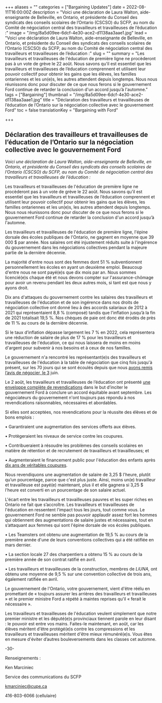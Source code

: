 +++
aliases = ""
categories = ["Bargaining Updates"]
date = 2022-08-11T16:00:00Z
description = "Voici une déclaration de Laura Walton, aide-enseignante de Belleville, en Ontario, et présidente du Conseil des syndicats des conseils scolaires de l’Ontario (CSCSO) du SCFP, au nom du Comité de négociation central des travailleurs et travailleuses de l’éducation :"
image = "/img/8a5d09ee-6dcf-4e30-ace2-d1138aa3aae1.jpg"
lead = "Voici une déclaration de Laura Walton, aide-enseignante de Belleville, en Ontario, et présidente du Conseil des syndicats des conseils scolaires de l’Ontario (CSCSO) du SCFP, au nom du Comité de négociation central des travailleurs et travailleuses de l’éducation :"
slug = ""
summary = "Les travailleurs et travailleuses de l'éducation de première ligne ne procèderont pas à un vote de grève le 22 août. Nous savons qu’il est essentiel que les travailleurs et travailleuses de l’éducation comprennent et utilisent leur pouvoir collectif pour obtenir les gains que les élèves, les familles ontariennes et les un(e)s, les autres attendent depuis longtemps. Nous nous réunissons donc pour discuter de ce que nous ferons si le gouvernement Ford continue de retarder la conclusion d'un accord jusqu’à l'automne."
tags = ["Bargaining"]
thumbnail = "/img/8a5d09ee-6dcf-4e30-ace2-d1138aa3aae1.jpg"
title = "Déclaration des travailleurs et travailleuses de l’éducation de l’Ontario sur la négociation collective avec le gouvernement Ford"
toc = false
translationKey = "Bargaining with Ford"

+++
## Déclaration des travailleurs et travailleuses de l’éducation de l’Ontario sur la négociation collective avec le gouvernement Ford

_Voici une déclaration de Laura Walton, aide-enseignante de Belleville, en Ontario, et présidente du Conseil des syndicats des conseils scolaires de l’Ontario (CSCSO) du SCFP, au nom du Comité de négociation central des travailleurs et travailleuses de l’éducation :_

Les travailleurs et travailleuses de l'éducation de première ligne ne procèderont pas à un vote de grève le 22 août. Nous savons qu’il est essentiel que les travailleurs et travailleuses de l’éducation comprennent et utilisent leur pouvoir collectif pour obtenir les gains que les élèves, les familles ontariennes et les un(e)s, les autres attendent depuis longtemps. Nous nous réunissons donc pour discuter de ce que nous ferons si le gouvernement Ford continue de retarder la conclusion d'un accord jusqu’à l'automne.

Les travailleurs et travailleuses de l'éducation de première ligne, l'épine dorsale des écoles publiques de l'Ontario, ne gagnent en moyenne que 39 000 $ par année. Nos salaires ont été injustement réduits suite à l'ingérence du gouvernement dans les négociations collectives pendant la majeure partie de la dernière décennie.

La majorité d'entre nous sont des femmes dont 51 % subventionnent personnellement les écoles en ayant un deuxième emploi. Beaucoup d'entre nous ne sont payé(e)s que dix mois par an. Nous sommes licencié(e)s chaque été et nous devons compter sur l'assurance-chômage pour avoir un revenu pendant les deux autres mois, si tant est que nous y ayons droit.

Dix ans d'attaques du gouvernement contre les salaires des travailleurs et travailleuses de l'éducation et de son ingérence dans nos droits de négociation collective ont donné lieu à des accords salariaux de 2012 à 2021 qui représentaient 8,8 % (composé) tandis que l'inflation jusqu’à la fin de 2021 totalisait 19,5 %. Nos chèques de paie ont donc été érodés de près de 11 % au cours de la dernière décennie.

Si le taux d’inflation dépasse largement les 7 % en 2022, cela représentera une réduction de salaire de plus de 17 % pour les travailleurs et travailleuses de l'éducation, ce qui nous laissera de moins en moins d'argent pour subvenir à nos besoins et à ceux de nos familles.

Le gouvernement n'a rencontré les représentant(e)s des travailleurs et travailleuses de l'éducation à la table de négociation que cinq fois jusqu'à présent, sur les 70 jours qui se sont écoulés depuis que nous [avons remis l’avis de négocier, le 3](https://www.businesswire.com/news/home/20220603005065/en/Education-Workers-Tell-the-%E2%80%98Get-It-Done-Premier%E2%80%99-Get-a-Fair-Deal-Done-Now-to-Avoid-Classroom-Upheaval-in-September) juin.

Le 2 août, les travailleurs et travailleuses de l’éducation ont présenté [une enveloppe complète de revendications](https://osbcu.ca/news/cupe-ontario-school-boards-council-of-unions-osbcu-summary-of-education-workers-bargaining-proposals-for-better-working-and-learning-conditions-in-ontario-s-publicly-funded-schools/) dans le but d’inciter le gouvernement Ford à conclure un accord équitable avant septembre. Les négociateurs du gouvernement n'ont toujours pas répondu à nos revendications raisonnables, nécessaires et abordables.

Si elles sont acceptées, nos revendications pour la réussite des élèves et de bons emplois :

• Garantiraient une augmentation des services offerts aux élèves.

• Protègeraient les niveaux de service contre les coupures.

• Contribueraient à résoudre les problèmes des conseils scolaires en matière de rétention et de recrutement de travailleurs et travailleuses; et

• Augmenteraient le financement public pour l'éducation des enfants après [dix ans de véritables coupures](https://policyalternatives.ca/newsroom/news-releases/ontario-school-board-funding-fell-800-student-over-four-years-ccpa).

Nous revendiquons une augmentation de salaire de 3,25 $ l'heure, plutôt qu’un pourcentage, parce que c'est plus juste. Ainsi, moins un(e) travailleur et travailleuse est payé(e) maintenant, plus il et elle gagnera si 3,25 $ l'heure est converti en un pourcentage de son salaire actuel.

L'écart entre les travailleurs et travailleuses pauvres et les super riches en Ontario ne fait que s’accroître. Les travailleurs et travailleuses de l'éducation en ressentent l'impact tous les jours, tout comme vous. Le gouvernement Ford ne semble pas pouvoir applaudir assez fort les hommes qui obtiennent des augmentations de salaire justes et nécessaires, tout en s’attaquant aux femmes qui sont l'épine dorsale de vos écoles publiques.

• Les Teamsters ont obtenu une augmentation de 19,5 % au cours de la première année d'une de leurs conventions collectives qui a été ratifiée en mars dernier.

• La section locale 27 des charpentiers a obtenu 15 % au cours de la première année de son contrat ratifié en avril.

• Les travailleurs et travailleuses de la construction, membres de _LiUNA,_ ont obtenu une moyenne de 9,5 % sur une convention collective de trois ans, également ratifiée en avril.

Le gouvernement de l'Ontario, votre gouvernement, vient d'être réélu en promettant de « toujours assurer les arrières des travailleurs et travailleuses » et le premier ministre Ford a répété à maintes reprises qu'il « ferait le nécessaire ».

Les travailleurs et travailleuses de l'éducation veulent simplement que notre premier ministre et les député(e)s provinciaux tiennent parole en leur disant : le pouvoir est entre vos mains. Faites-le maintenant, en août, car les élèves méritent d'être protégé(e)s contre les compressions et les travailleurs et travailleuses méritent d'être mieux rémunéré(e)s. Vous êtes en mesure d'éviter d’autres bouleversements dans les classes cet automne.

\-30-

Renseignements :

Ken Marciniec

Service des communications du SCFP

[kmarciniec@cupe.ca](mailto:kmarciniec@cupe.ca)

416-803-6066 (cellulaire)